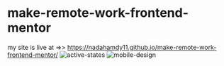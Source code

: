 # make-remote-work-frontend-mentor
my site is live at =>> https://nadahamdy11.github.io/make-remote-work-frontend-mentor/
![active-states](https://user-images.githubusercontent.com/92950618/203180854-be48768a-f01f-4440-9d96-94de48fe001d.jpg)
![mobile-design](https://user-images.githubusercontent.com/92950618/203180869-cb0894d6-fa89-4128-bf64-bd98dac612ec.jpg)
